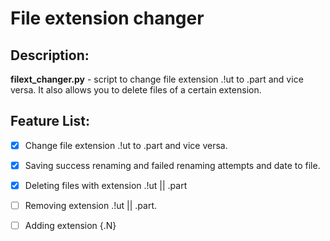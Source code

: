 # File extension changer

## Description: 
**filext_changer.py** - script to change file extension .!ut to .part and vice versa.
It also allows you to delete files of a certain extension.


## Feature List:
- [x] Change file extension .!ut to .part and vice versa.
- [x] Saving success renaming and failed renaming attempts and date to file.
- [x] Deleting files with extension .!ut || .part
- [ ] Removing extension .!ut || .part.
- [ ] Adding extension {.N}

